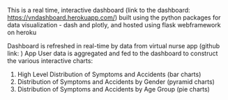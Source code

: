 This is a real time, interactive dashboard (link to the dashboard: https://vndashboard.herokuapp.com/) built using the python packages for data visualization - 
dash and plotly, and hosted using flask webframework on heroku

Dashboard is refreshed in real-time by data from virtual nurse app (github link: )
App User data is aggregated and fed to the dashboard to construct the various interactive charts:

1. High Level Distribution of Symptoms and Accidents (bar charts)
2. Distribution of Symptoms and Accidents by Gender (pyramid charts)
3. Distribution of Symptoms and Accidents by Age Group (pie charts)
